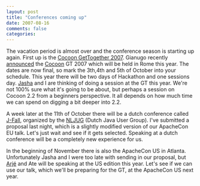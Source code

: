 ```yaml
---
layout: post
title: "Conferences coming up"
date: 2007-08-16
comments: false
categories:
---
```



The vacation period is almost over and the conference season is starting up again.  First up is the <a href="http://www.cocoongt.org/" target="_blank">Cocoon GetTogether 2007</a>. Gianugo recently <a href="http://marc.info/?l=xml-cocoon-users&m=118660680623150&w=2" target="_blank">announced</a> the <a href="http://cocoon.apache.org/" target="_blank">Cocoon</a> GT 2007
which will be held in Rome this year. The dates are now final, so mark the 3th,4th and 5th of October into your schedule. This year there will be two days of Hackathon and one sessions day.
<a href="http://blogs.hippo.nl/jasha/" target="_blank">Jasha</a> and I are thinking of doing a session at the GT this year. We're not 100% sure what it's going to be about, but perhaps a session on Cocoon 2.2 from a beginners perspective. It all depends on how much time we can spend on digging a bit deeper into 2.2.

A week later at the 11th of October there will be a dutch conference called <a href="http://www.nljug.org/pages/events/content/jfall_2007/" target="_blank">J-Fall</a>, organized by the <a href="http://www.nljug.org/" target="_blank">NLJUG</a> (Dutch Java User Group). I've submitted a proposal last night, which is a slightly modified version of our ApacheCon EU talk. Let's just wait and see if it gets selected. Speaking at a dutch conference will be a completely new experience for us.</p>

<p>In the beginning of November there is also the ApacheCon US in Atlanta. Unfortunately Jasha and I were too late with sending in our proposal, but <a href="http://blogs.hippo.nl/arje/" target="_blank">Arjé</a> and Ate will be speaking at the US edition this year. Let's see if we can use our talk, which we'll be preparing for the GT,  at the ApacheCon US next year.
